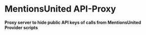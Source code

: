 # MentionsUnited API-Proxy

**Proxy server to hide public API keys of calls from MentionsUnited Provider scripts**

